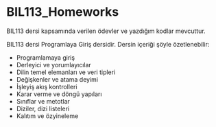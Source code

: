 # BIL113_Homeworks
BIL113 dersi kapsamında verilen ödevler ve yazdığım kodlar mevcuttur.

BIL113 dersi Programlaya Giriş dersidir. Dersin içeriği şöyle özetlenebilir:
- Programlamaya giriş
- Derleyici ve yorumlayıcılar
- Dilin temel elemanları ve veri tipleri
- Değişkenler ve atama deyimi
- İşleyiş akış kontrolleri
- Karar verme ve döngü yapıları
- Sınıflar ve metotlar
- Diziler, dizi listeleri
- Kalıtım ve özyineleme
